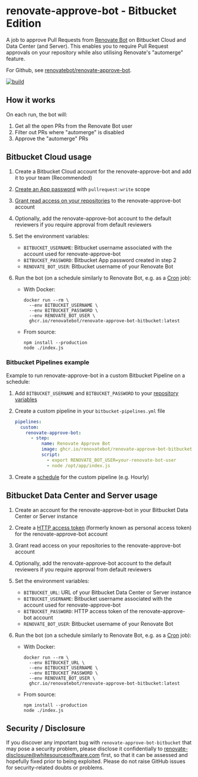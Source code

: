 # renovate-approve-bot - Bitbucket Edition

A job to approve Pull Requests from [Renovate Bot](https://github.com/renovatebot/renovate) on Bitbucket Cloud and Data Center (and Server). This enables you to require Pull Request approvals on your repository while also utilising Renovate's "automerge" feature.

For Github, see [renovatebot/renovate-approve-bot](https://github.com/renovatebot/renovate-approve-bot).

[![build](https://github.com/renovatebot/renovate-approve-bot-bitbucket/actions/workflows/build.yml/badge.svg)](https://github.com/renovatebot/renovate-approve-bot-bitbucket/actions/workflows/build.yml)

## How it works

On each run, the bot will:

1. Get all the open PRs from the Renovate Bot user
2. Filter out PRs where "automerge" is disabled
3. Approve the "automerge" PRs

## Bitbucket Cloud usage

1. Create a Bitbucket Cloud account for the renovate-approve-bot and add it to your team (Recommended)
2. [Create an App password](https://support.atlassian.com/bitbucket-cloud/docs/app-passwords/) with `pullrequest:write` scope
3. [Grant read access on your repositories](https://support.atlassian.com/bitbucket-cloud/docs/grant-repository-access-to-users-and-groups/) to the renovate-approve-bot account
4. Optionally, add the renovate-approve-bot account to the default reviewers if you require approval from default reviewers
5. Set the environment variables:
   - `BITBUCKET_USERNAME`: Bitbucket username associated with the account used for renovate-approve-bot
   - `BITBUCKET_PASSWORD`: Bitbucket App password created in step 2
   - `RENOVATE_BOT_USER`: Bitbucket username of your Renovate Bot
6. Run the bot (on a schedule similarly to Renovate Bot, e.g. as a [Cron](https://en.wikipedia.org/wiki/Cron) job):

   - With Docker:

     ```shell
     docker run --rm \
       --env BITBUCKET_USERNAME \
       --env BITBUCKET_PASSWORD \
       --env RENOVATE_BOT_USER \
       ghcr.io/renovatebot/renovate-approve-bot-bitbucket:latest
     ```

   - From source:

     ```shell
     npm install --production
     node ./index.js
     ```

### Bitbucket Pipelines example

Example to run renovate-approve-bot in a custom Bitbucket Pipeline on a schedule:

1. Add `BITBUCKET_USERNAME` and `BITBUCKET_PASSWORD` to your [repository variables](https://support.atlassian.com/bitbucket-cloud/docs/variables-and-secrets/#Repository-variables)
2. Create a custom pipeline in your `bitbucket-pipelines.yml` file

   ```yaml
   pipelines:
     custom:
       renovate-approve-bot:
         - step:
             name: Renovate Approve Bot
             image: ghcr.io/renovatebot/renovate-approve-bot-bitbucket:latest
             script:
               - export RENOVATE_BOT_USER=your-renovate-bot-user
               - node /opt/app/index.js
   ```

3. Create a [schedule](https://support.atlassian.com/bitbucket-cloud/docs/pipeline-triggers/#On-schedule) for the custom pipeline (e.g. Hourly)

## Bitbucket Data Center and Server usage

1. Create an account for the renovate-approve-bot in your Bitbucket Data Center or Server instance
2. Create a [HTTP access token](https://confluence.atlassian.com/bitbucketserver/http-access-tokens-939515499.html) (formerly known as personal access token) for the renovate-approve-bot account
3. Grant read access on your repositories to the renovate-approve-bot account
4. Optionally, add the renovate-approve-bot account to the default reviewers if you require approval from default reviewers
5. Set the environment variables:
   - `BITBUCKET_URL`: URL of your Bitbucket Data Center or Server instance
   - `BITBUCKET_USERNAME`: Bitbucket username associated with the account used for renovate-approve-bot
   - `BITBUCKET_PASSWORD`: HTTP access token of the renovate-approve-bot account
   - `RENOVATE_BOT_USER`: Bitbucket username of your Renovate Bot
6. Run the bot (on a schedule similarly to Renovate Bot, e.g. as a [Cron](https://en.wikipedia.org/wiki/Cron) job):

   - With Docker:

     ```shell
     docker run --rm \
       --env BITBUCKET_URL \
       --env BITBUCKET_USERNAME \
       --env BITBUCKET_PASSWORD \
       --env RENOVATE_BOT_USER \
       ghcr.io/renovatebot/renovate-approve-bot-bitbucket:latest
     ```

   - From source:

     ```shell
     npm install --production
     node ./index.js
     ```

## Security / Disclosure

If you discover any important bug with `renovate-approve-bot-bitbucket` that may pose a security problem, please disclose it confidentially to renovate-disclosure@whitesourcesoftware.com first, so that it can be assessed and hopefully fixed prior to being exploited.
Please do not raise GitHub issues for security-related doubts or problems.
